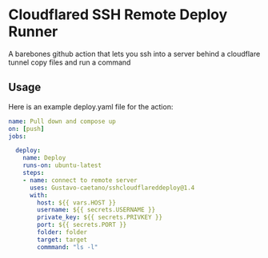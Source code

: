 # Cloudflared SSH Remote Deploy Runner
A barebones github action that lets you ssh into a server behind a cloudflare tunnel copy files and run a command

## Usage

Here is an example deploy.yaml file for the action:  
```yaml
name: Pull down and compose up
on: [push]
jobs:

  deploy:
    name: Deploy
    runs-on: ubuntu-latest
    steps:
    - name: connect to remote server
      uses: Gustavo-caetano/sshcloudflareddeploy@1.4
      with:
        host: ${{ vars.HOST }}
        username: ${{ secrets.USERNAME }}
        private_key: ${{ secrets.PRIVKEY }}
        port: ${{ secrets.PORT }}
        folder: folder
        target: target
        commmand: "ls -l"
```
